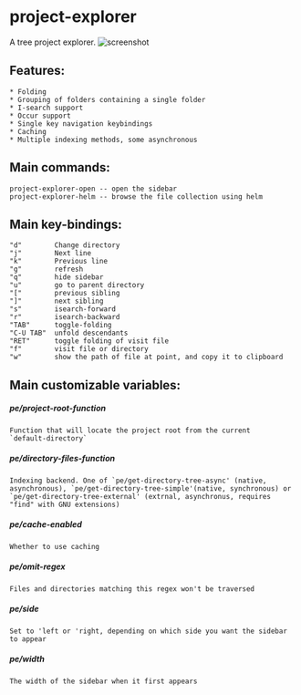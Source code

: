 # project-explorer
A tree project explorer.
![screenshot](https://github.com/sabof/project-explorer/raw/master/screenshot.png)

## Features:

    * Folding
    * Grouping of folders containing a single folder
    * I-search support
    * Occur support
    * Single key navigation keybindings
    * Caching
    * Multiple indexing methods, some asynchronous

## Main commands:

    project-explorer-open -- open the sidebar
    project-explorer-helm -- browse the file collection using helm

## Main key-bindings:

    "d"        Change directory
    "j"        Next line
    "k"        Previous line
    "g"        refresh
    "q"        hide sidebar
    "u"        go to parent directory
    "["        previous sibling
    "]"        next sibling
    "s"        isearch-forward
    "r"        isearch-backward
    "TAB"      toggle-folding
    "C-U TAB"  unfold descendants
    "RET"      toggle folding of visit file
    "f"        visit file or directory
    "w"        show the path of file at point, and copy it to clipboard

## Main customizable variables:

##### pe/project-root-function

    Function that will locate the project root from the current
    `default-directory`

##### pe/directory-files-function

    Indexing backend. One of `pe/get-directory-tree-async' (native,
    asynchronous), `pe/get-directory-tree-simple'(native, synchronous) or
    `pe/get-directory-tree-external' (extrnal, asynchronus, requires
    "find" with GNU extensions)

##### pe/cache-enabled

    Whether to use caching

##### pe/omit-regex

    Files and directories matching this regex won't be traversed

##### pe/side

    Set to 'left or 'right, depending on which side you want the sidebar to appear

##### pe/width

    The width of the sidebar when it first appears

